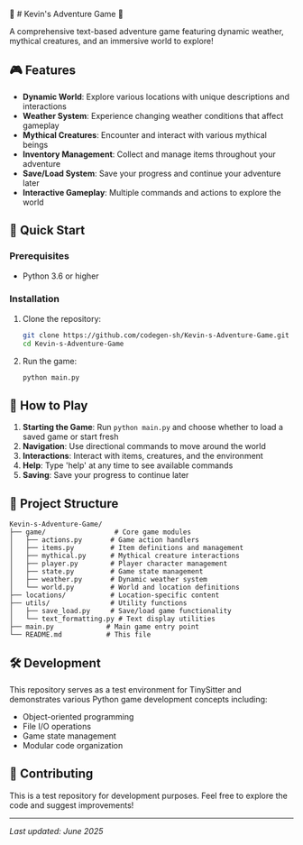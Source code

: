 🌈 # Kevin's Adventure Game 🌈

A comprehensive text-based adventure game featuring dynamic weather, mythical creatures, and an immersive world to explore!

## 🎮 Features

- **Dynamic World**: Explore various locations with unique descriptions and interactions
- **Weather System**: Experience changing weather conditions that affect gameplay
- **Mythical Creatures**: Encounter and interact with various mythical beings
- **Inventory Management**: Collect and manage items throughout your adventure
- **Save/Load System**: Save your progress and continue your adventure later
- **Interactive Gameplay**: Multiple commands and actions to explore the world

## 🚀 Quick Start

### Prerequisites
- Python 3.6 or higher

### Installation

1. Clone the repository:
   ```bash
   git clone https://github.com/codegen-sh/Kevin-s-Adventure-Game.git
   cd Kevin-s-Adventure-Game
   ```

2. Run the game:
   ```bash
   python main.py
   ```

## 🎯 How to Play

1. **Starting the Game**: Run `python main.py` and choose whether to load a saved game or start fresh
2. **Navigation**: Use directional commands to move around the world
3. **Interactions**: Interact with items, creatures, and the environment
4. **Help**: Type 'help' at any time to see available commands
5. **Saving**: Save your progress to continue later

## 📁 Project Structure

```
Kevin-s-Adventure-Game/
├── game/                 # Core game modules
│   ├── actions.py       # Game action handlers
│   ├── items.py         # Item definitions and management
│   ├── mythical.py      # Mythical creature interactions
│   ├── player.py        # Player character management
│   ├── state.py         # Game state management
│   ├── weather.py       # Dynamic weather system
│   └── world.py         # World and location definitions
├── locations/           # Location-specific content
├── utils/               # Utility functions
│   ├── save_load.py     # Save/load game functionality
│   └── text_formatting.py # Text display utilities
├── main.py             # Main game entry point
└── README.md           # This file
```

## 🛠️ Development

This repository serves as a test environment for TinySitter and demonstrates various Python game development concepts including:

- Object-oriented programming
- File I/O operations
- Game state management
- Modular code organization

## 📝 Contributing

This is a test repository for development purposes. Feel free to explore the code and suggest improvements!

---

*Last updated: June 2025*
